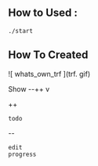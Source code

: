 ## How to Used :

```
./start
```

## How To Created

![ whats_own_trf ](trf. gif)

Show --++ v

++

```
todo
```
--
```
edit
progress
```
